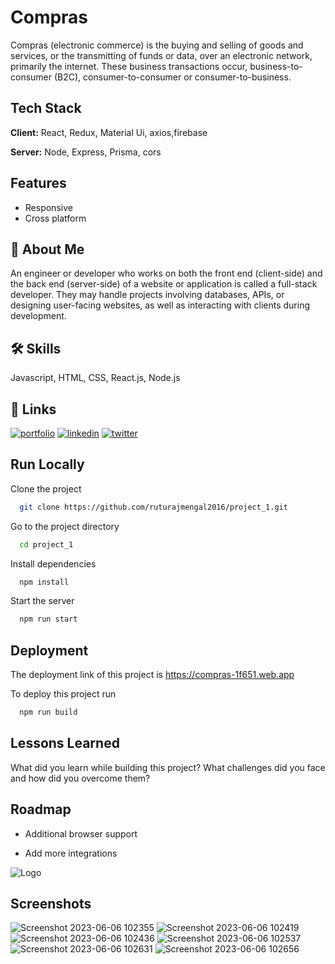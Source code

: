 # Compras

Compras (electronic commerce) is the buying and selling of goods and services, or the transmitting of funds or data, over an electronic network, primarily the internet. These business transactions occur, business-to-consumer (B2C), consumer-to-consumer or consumer-to-business.

## Tech Stack

**Client:** React, Redux, Material Ui, axios,firebase

**Server:** Node, Express, Prisma, cors

## Features

- Responsive
- Cross platform

## 🚀 About Me

An engineer or developer who works on both the front end (client-side) and the back end (server-side) of a website or application is called a full-stack developer. They may handle projects involving databases, APIs, or designing user-facing websites, as well as interacting with clients during development.

## 🛠 Skills

Javascript, HTML, CSS, React.js, Node.js

## 🔗 Links

[![portfolio](https://img.shields.io/badge/my_portfolio-000?style=for-the-badge&logo=ko-fi&logoColor=white)](https://drive.google.com/file/d/1Pzu7UyjBjDqUjdD2qcPFf-zrQUBooJSU/view?usp=sharing)
[![linkedin](https://img.shields.io/badge/linkedin-0A66C2?style=for-the-badge&logo=linkedin&logoColor=white)](https://www.linkedin.com/in/ruturajmengal2016/)
[![twitter](https://img.shields.io/badge/twitter-1DA1F2?style=for-the-badge&logo=twitter&logoColor=white)](https://twitter.com/RuturajMengal)

## Run Locally

Clone the project

```bash
  git clone https://github.com/ruturajmengal2016/project_1.git
```

Go to the project directory

```bash
  cd project_1
```

Install dependencies

```bash
  npm install
```

Start the server

```bash
  npm run start
```

## Deployment

The deployment link of this project is https://compras-1f651.web.app

To deploy this project run

```bash
  npm run build
```

## Lessons Learned

What did you learn while building this project? What challenges did you face and how did you overcome them?

## Roadmap

- Additional browser support

- Add more integrations

![Logo](https://dev-to-uploads.s3.amazonaws.com/uploads/articles/th5xamgrr6se0x5ro4g6.png)

## Screenshots

![Screenshot 2023-06-06 102355](https://github.com/ruturajmengal2016/project_1/assets/114099113/755fafe2-7683-4810-9e11-144f8431a07d)
![Screenshot 2023-06-06 102419](https://github.com/ruturajmengal2016/project_1/assets/114099113/8ca02b66-382d-4e76-8f11-0aa57a8cdf27)
![Screenshot 2023-06-06 102436](https://github.com/ruturajmengal2016/project_1/assets/114099113/02140b5d-a027-4303-be5f-4975f2b0a888)
![Screenshot 2023-06-06 102537](https://github.com/ruturajmengal2016/project_1/assets/114099113/ef2757fd-be87-45f2-8fd0-51d1fb73df0b)
![Screenshot 2023-06-06 102631](https://github.com/ruturajmengal2016/project_1/assets/114099113/3b4034dd-7ec9-4f7d-9b4a-4186fcfb47b3)
![Screenshot 2023-06-06 102656](https://github.com/ruturajmengal2016/project_1/assets/114099113/86cc6dd1-0752-49ee-81f5-c04b42f8b24b)

